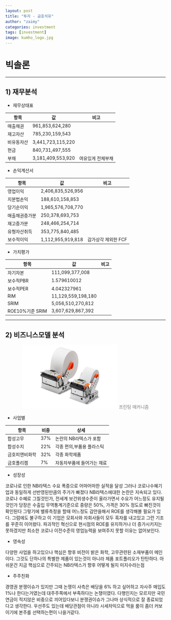 ```yaml
---
layout: post
title: "투자 - 금호석유"
author: "zaimy"
categories: investment
tags: [investment]
image: kumho_logo.jpg
---
```


# 빅솔론
-------------
## 1) 재무분석

- 재무상태표

|항목|값|비고|
|------|----|---|
|매출채권|961,853,624,280||
|재고자산|785,230,159,543||
|비유동자산|3,441,723,115,220 ||
|현금|840,731,497,555||
|부채|3,181,409,553,920 |여유있게 전체부채|

- 손익계산서

|항목|값|비고|
|------|----|---|
|영업이익|2,406,835,526,956||
|지분법손익|188,610,158,853||
|당기순이익|1,965,576,708,770||
|매출채권증가분|250,378,693,753||
|재고증가분|248,466,254,714||
|유형자산취득|353,775,840,485||
|보수적이익|1,112,955,919,818|감가상각 제외한 FCF|

- 가치평가

|항목|값|비고|
|------|----|---|
|자기자본|111,099,377,008||
|보수적PBR|1.579610012||
|보수적PER|4.042327961||
|RIM|11,129,559,198,180||
|SRIM|5,056,510,270,812||
|ROE10%기준 SRIM|3,607,629,867,392||

-------------
## 2) 비즈니스모델 분석
<figure style="text-align:center">
    <img src="assets/img/bixolon00101.png" style="width: 300px; height: 200px">
    <font color="gray">프린팅 매커니즘</font> 
</figure>

- 사업별

|항목|비중|상세|
|------|----|---|
|합성고무|37%|논란의 NB라텍스가 포함|
|합성수지|22%|각종 편의,부품용 플라스틱|
|금호피앤비화학|32%|각종 화학제품|
|금호폴리켐|7%|자동차부품에 들어가는 재료|

- 성장성

코로나로 인한 NB라텍스 수요 폭증으로 어마어마한 실적을 달성
그러나 코로나수혜기업과 동일하게 선반영된만큼의 주가가 빠졌다
NB라텍스에대한 논란은 지속되고 있다.
코로나 수혜로 그칠것인가, 전세계 보건위생수준이 올라가면서 수요가 어느정도 유지될것인가
당장은 수출입 무역통계기준으로 중량은 50%, 가격은 30% 정도로 빠진것이 확인된다
그렇기에 밸류측정을 할때 어느정도 감안을해서 ROE를 생각해볼 필요가 있다.
그럼에도 불구하고 이 기업은 모회사와 자회사들이 모두 흑자를 내고있고 그런 기조를 꾸준히 이어왔다.
파괴적인 혁신으로 현시점의 ROE를 유지하거나 더 증가시키지는 못하겠지만 최소한 코로나 이전수준의 영업능력을 보여주지 못할 이유는 없어보인다.

- 영속성

다양한 사업을 하고있으나
핵심은 향후 비전이 밝은 화학, 고무관련된 소재부품이 메인이다.
그것도 단하나의 특별한 제품이 있는것이 아니라 제품 포트폴리오가 탄탄하다.
아쉬운건 지금 핵심으로 간주되는 NB라텍스가 향후 어떻게 될지 미지수라는점

- 주주친화

경영권 분쟁이슈가 있지만
그때 논쟁이 사측은 배당을 6% 하고 싶어하고 자사주 매입도 1%나 한다는거였는데
대주주쪽에서 부족하다는 논쟁이였다.
다행인지는 모르지만 국민연금이 적지않은 비중으로 끼어있다보니 분쟁권이슈가 그나마 상식적으로 잘 종료되었다고 생각한다.
우선주도 있는데 배당관점이 아니라 시세차익으로 먹을 룸이 좀더 커보이기에 본주를 선택하는편이 나을거같다.
